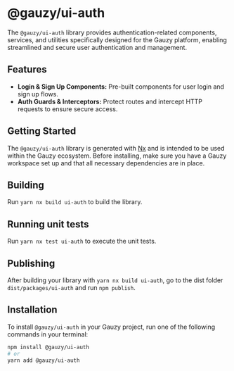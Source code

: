 # @gauzy/ui-auth

The `@gauzy/ui-auth` library provides authentication-related components, services, and utilities specifically designed for the Gauzy platform, enabling streamlined and secure user authentication and management.

## Features

- **Login & Sign Up Components:** Pre-built components for user login and sign up flows.
- **Auth Guards & Interceptors:** Protect routes and intercept HTTP requests to ensure secure access.

## Getting Started

The `@gauzy/ui-auth` library is generated with [Nx](https://nx.dev) and is intended to be used within the Gauzy ecosystem. Before installing, make sure you have a Gauzy workspace set up and that all necessary dependencies are in place.

## Building

Run `yarn nx build ui-auth` to build the library.

## Running unit tests

Run `yarn nx test ui-auth` to execute the unit tests.

## Publishing

After building your library with `yarn nx build ui-auth`, go to the dist folder `dist/packages/ui-auth` and run `npm publish`.

## Installation

To install `@gauzy/ui-auth` in your Gauzy project, run one of the following commands in your terminal:

```bash
npm install @gauzy/ui-auth
# or
yarn add @gauzy/ui-auth
```

